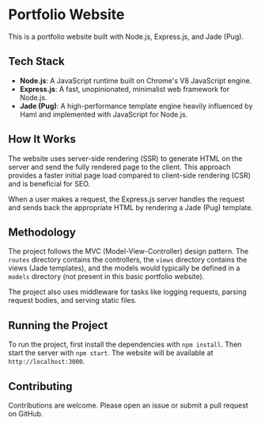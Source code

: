 # Portfolio Website

This is a portfolio website built with Node.js, Express.js, and Jade (Pug).

## Tech Stack

- **Node.js**: A JavaScript runtime built on Chrome's V8 JavaScript engine.
- **Express.js**: A fast, unopinionated, minimalist web framework for Node.js.
- **Jade (Pug)**: A high-performance template engine heavily influenced by Haml and implemented with JavaScript for Node.js.

## How It Works

The website uses server-side rendering (SSR) to generate HTML on the server and send the fully rendered page to the client. This approach provides a faster initial page load compared to client-side rendering (CSR) and is beneficial for SEO.

When a user makes a request, the Express.js server handles the request and sends back the appropriate HTML by rendering a Jade (Pug) template.

## Methodology

The project follows the MVC (Model-View-Controller) design pattern. The `routes` directory contains the controllers, the `views` directory contains the views (Jade templates), and the models would typically be defined in a `models` directory (not present in this basic portfolio website).

The project also uses middleware for tasks like logging requests, parsing request bodies, and serving static files.

## Running the Project

To run the project, first install the dependencies with `npm install`. Then start the server with `npm start`. The website will be available at `http://localhost:3000`.

## Contributing

Contributions are welcome. Please open an issue or submit a pull request on GitHub.